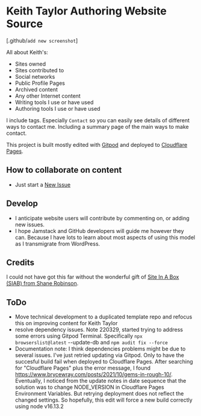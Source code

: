 # Keith Taylor Authoring Website Source

[.github/`add new screenshot`]

All about Keith's:

- Sites owned
- Sites contributed to
- Social networks
- Public Profile Pages
- Archived content
- Any other Internet content
- Writing tools I use or have used
- Authoring tools I use or have used

I include tags. Especially `Contact` so you can easily see details of different ways to contact me. Including a summary page of the main ways to make contact.

This project is built mostly edited with [Gitpod](https://www.gitpod.io/) and deployed to [Cloudflare Pages](https://pages.cloudflare.com).

## How to collaborate on content

- Just start a [New Issue](./issues/new/choose)

## Develop

- I anticipate website users will contribute by commenting on, or adding new issues.
- I hope Jamstack and GitHub developers will guide me however they can. Because I have lots to learn about most aspects of using this model as I transmigrate from WordPress.

## Credits

I could not have got this far without the wonderful gift of [Site In A Box (SIAB) from Shane Robinson](https://github.com/11ta/11ta-template).

## ToDo

- Move technical development to a duplicated template repo and refocus this on improving content for Keith Taylor
- resolve dependency issues. Note 220329, started trying to address some errors using Gitpod Terminal. Specifically `npx browserslist@latest` --update-db and `npm audit fix --force`
- Documentation note: I think dependencies problems might be due to several issues. I've just retried updating via Gitpod. Only to have the succesful build fail when deployed to Cloudflare Pages. After searching for "Cloudflare Pages" plus the error message, I found https://www.brycewray.com/posts/2021/10/gems-in-rough-10/. Eventually, I noticed from the update notes in date sequence that the solution was to change NODE_VERSION in Cloudflare Pages Environment Variables. But retrying deployment does not reflect the changed settings. So hopefully, this edit will force a new build correctly using node v16.13.2